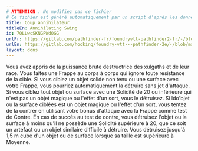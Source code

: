 ```yaml
---
# ATTENTION : Ne modifiez pas ce fichier
# Ce fichier est généré automatiquement par un script d'après les données du module Foundry VTT officiel et de sa traduction
title: Coup annihilateur
titleEn: Annihilating Swing
id: 7QLLwcSKNGPWdOGG
urlFr: https://gitlab.com/pathfinder-fr/foundryvtt-pathfinder2-fr/-/blob/master/data/feats/7QLLwcSKNGPWdOGG.htm
urlEn: https://gitlab.com/hooking/foundry-vtt---pathfinder-2e/-/blob/master/packs/data/feats.db/annihilating-swing.json
layout: dons
---
```

Vous avez appris de la puissance brute destructrice des xulgaths et de leur race. Vous faites une Frappe au corps à corps qui ignore toute resistance de la cible. Si vous ciblez un objet solide non tenu ou une surface avec votre Frappe, vous pourriez automatiquement la détruire sans jet d'attaque. Si vous ciblez tout objet ou surface avec une Solidité de 20 ou inférieure qui n'est pas un objet magique ou l'effet d'un sort, vous le détruisez. Si ldo'bjet ou la surface ciblées est un objet magique ou l'effet d'un sort, vous tentez de la contrer en utilisant votre bonus d'attaque avec la Frappe comme test de Contre. En cas de succès au test de contre, vous détruisez l'objet ou la surface à moins qu'il ne possède une Solidité supérieure à 20, que ce soit un artefact ou un objet similaire difficile à détruire. Vous détruisez jusqu'à 1,5 m cube d'un objet ou de surface lorsque sa taille est supérieure à Moyenne.
